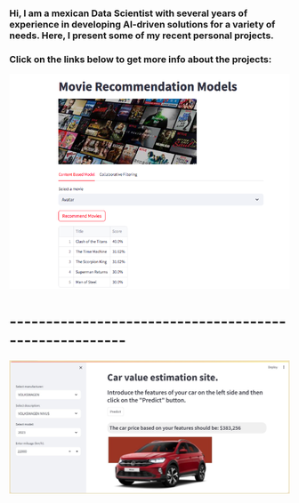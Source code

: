 ### Hi, I am a mexican Data Scientist with several years of experience in developing AI-driven solutions for a variety of needs. Here, I present some of my recent personal projects.
### Click on the links below to get more info about the projects:

[![movieRecommendation](images/sitio.png)](https://github.com/eduardomelog/movieRecommendation)

# ------------------------------------------------------ 

[![CarPricePrediction](images/site_example.jpg)](https://github.com/eduardomelog/CarPricePrediction)



